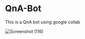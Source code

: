 # QnA-Bot
This is a QnA bot using google collab

![Screenshot (116)](https://github.com/user-attachments/assets/b4f66562-700d-4537-9dbb-ff753a9cde86)
